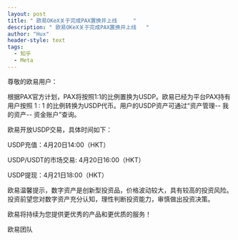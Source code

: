 ```yaml
---
layout: post
title: " 欧易OKeX关于完成PAX置换并上线     "
description: " 欧易OKeX关于完成PAX置换并上线   "
author: "Hux"
header-style: text
tags:
  - 知乎
  - Meta
---
```


尊敬的欧易用户：

根据PAX官方计划，PAX将按照1:1的比例置换为USDP。欧易已经为平台PAX持有用户按照 1 : 1 的比例转换为USDP代币。用户的USDP资产可通过“资产管理-- 我的资产-- 资金账户”查询。

欧易开放USDP交易，具体时间如下：

USDP充值：4月20日14:00（HKT）

USDP/USDT的市场交易: 4月20日16:00（HKT）

USDP提现：4月21日18:00（HKT）

欧易温馨提示，数字资产是创新型投资品，价格波动较大，具有较高的投资风险。投资前望您对数字资产充分认知，理性判断投资能力，审慎做出投资决策。

欧易将持续为您提供更优秀的产品和更优质的服务！

欧易团队
